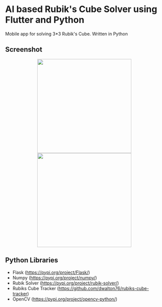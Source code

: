 # AI based Rubik's Cube Solver using Flutter and Python

Mobile app for solving 3*3 Rubik's Cube.
Written in Python

## Screenshot

 <p align="center">
  <img src="https://github.com/brinesoftwares/Flutter-AI-Rubik-cube-Solver/blob/master/screenshots/ss2.jpg?raw=true" width="300" >
  <img src="https://github.com/brinesoftwares/Flutter-AI-Rubik-cube-Solver/blob/master/screenshots/ss1.jpg?raw=true" width="300" >
</p>

## Python Libraries

  - Flask (https://pypi.org/project/Flask/)
  - Numpy (https://pypi.org/project/numpy/)
  - Rubik Solver (https://pypi.org/project/rubik-solver/)
  - Rubiks Cube Tracker (https://github.com/dwalton76/rubiks-cube-tracker)
  - OpenCV (https://pypi.org/project/opencv-python/)
 
